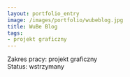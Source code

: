 ```yaml
---
layout: portfolio_entry
image: /images/portfolio/wubeblog.jpg
title: WuBe Blog
tags: 
- projekt graficzny
---
```

Zakres pracy: projekt graficzny <br />
Status: wstrzymany